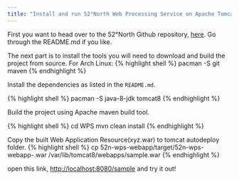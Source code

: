 ```yaml
---
title: "Install and run 52°North Web Processing Service on Apache Tomcat server."
---
```


First you want to head over to the 52°North Github repository, [here][1]. Go through the README.md if you like.

The next part is to install the tools you will need to download and build the project from source. For Arch Linux:
{% highlight shell %}
pacman -S git maven
{% endhighlight %}

Install the dependencies as listed in the `README.md`.

{% highlight shell %}
pacman -S java-8-jdk tomcat8
{% endhighlight %}

Build the project using Apache maven build tool.

{% highlight shell %}
cd WPS
mvn clean install
{% endhighlight %}

Copy the built Web Application Resource(xyz.war) to tomcat autodeploy folder. 
{% highlight shell %}
cp 52n-wps-webapp/target/52n-wps-webapp-<VERSION>.war /var/lib/tomcat8/webapps/sample.war
{% endhighlight %}

open this link, [http://localhost:8080/sample][2] and try it out!

[1]: https://github.com/52North/WPS

[2]: http://localhost:8080/sample

